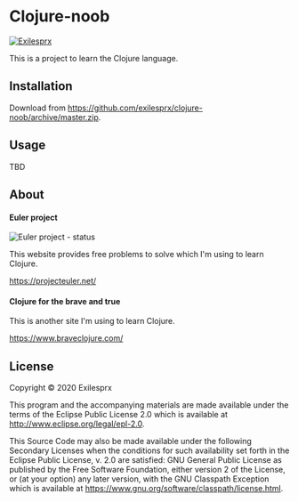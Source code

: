 # Clojure-noob
[![Exilesprx](https://circleci.com/gh/exilesprx/clojure-noob/tree/master.svg?style=svg)](https://app.circleci.com/pipelines/github/exilesprx/clojure-noob?branch=master)

This is a project to learn the Clojure language.

## Installation

Download from https://github.com/exilesprx/clojure-noob/archive/master.zip.

## Usage
TBD

## About

#### Euler project

![Euler project - status](https://projecteuler.net/profile/exilesprx.png)

This website provides free problems to solve which I'm using to learn Clojure.

https://projecteuler.net/

#### Clojure for the brave and true

This is another site I'm using to learn Clojure.

https://www.braveclojure.com/

## License

Copyright © 2020 Exilesprx

This program and the accompanying materials are made available under the
terms of the Eclipse Public License 2.0 which is available at
http://www.eclipse.org/legal/epl-2.0.

This Source Code may also be made available under the following Secondary
Licenses when the conditions for such availability set forth in the Eclipse
Public License, v. 2.0 are satisfied: GNU General Public License as published by
the Free Software Foundation, either version 2 of the License, or (at your
option) any later version, with the GNU Classpath Exception which is available
at https://www.gnu.org/software/classpath/license.html.
